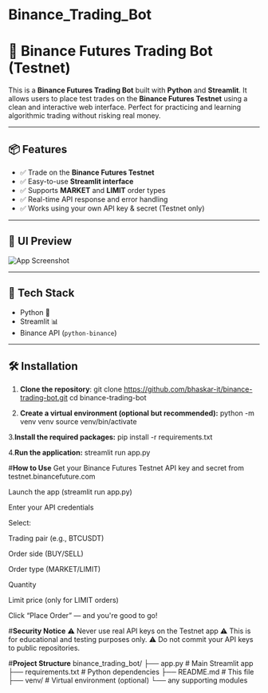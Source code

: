 # Binance_Trading_Bot
# 🚀 Binance Futures Trading Bot (Testnet)

This is a **Binance Futures Trading Bot** built with **Python** and **Streamlit**. It allows users to place test trades on the **Binance Futures Testnet** using a clean and interactive web interface. Perfect for practicing and learning algorithmic trading without risking real money.

---

## 📦 Features

- ✅ Trade on the **Binance Futures Testnet**
- ✅ Easy-to-use **Streamlit interface**
- ✅ Supports **MARKET** and **LIMIT** order types
- ✅ Real-time API response and error handling
- ✅ Works using your own API key & secret (Testnet only)

---

## 📸 UI Preview

![App Screenshot](https://via.placeholder.com/800x400.png?text=Binance+Trading+Bot+UI)

---

## 🧰 Tech Stack

- Python 🐍
- Streamlit 📊
- Binance API (`python-binance`)

---

## 🛠️ Installation

1. **Clone the repository**:
git clone https://github.com/bhaskar-it/binance-trading-bot.git
cd binance-trading-bot

2. **Create a virtual environment (optional but recommended):**
python -m venv venv
source venv/bin/activate

3.**Install the required packages:**
pip install -r requirements.txt

4.**Run the application:**
streamlit run app.py


#**How to Use**
Get your Binance Futures Testnet API key and secret from testnet.binancefuture.com

Launch the app (streamlit run app.py)

Enter your API credentials

Select:

Trading pair (e.g., BTCUSDT)

Order side (BUY/SELL)

Order type (MARKET/LIMIT)

Quantity

Limit price (only for LIMIT orders)

Click “Place Order” — and you're good to go!


#**Security Notice**
⚠️ Never use real API keys on the Testnet app
⚠️ This is for educational and testing purposes only.
⚠️ Do not commit your API keys to public repositories.


#**Project Structure**
binance_trading_bot/
├── app.py                  # Main Streamlit app
├── requirements.txt        # Python dependencies
├── README.md               # This file
├── venv/                   # Virtual environment (optional)
└── any supporting modules




